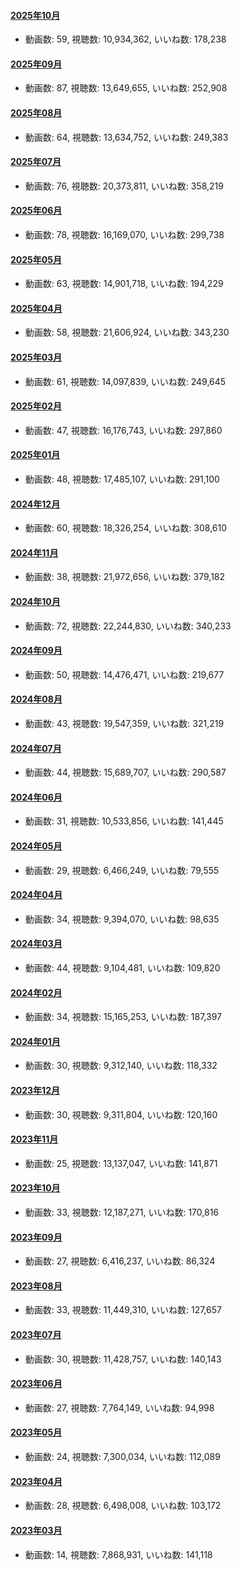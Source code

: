 #### [2025年10月](videos/202510 "wikilink")

-   動画数: 59, 視聴数: 10,934,362, いいね数: 178,238

#### [2025年09月](videos/202509 "wikilink")

-   動画数: 87, 視聴数: 13,649,655, いいね数: 252,908

#### [2025年08月](videos/202508 "wikilink")

-   動画数: 64, 視聴数: 13,634,752, いいね数: 249,383

#### [2025年07月](videos/202507 "wikilink")

-   動画数: 76, 視聴数: 20,373,811, いいね数: 358,219

#### [2025年06月](videos/202506 "wikilink")

-   動画数: 78, 視聴数: 16,169,070, いいね数: 299,738

#### [2025年05月](videos/202505 "wikilink")

-   動画数: 63, 視聴数: 14,901,718, いいね数: 194,229

#### [2025年04月](videos/202504 "wikilink")

-   動画数: 58, 視聴数: 21,606,924, いいね数: 343,230

#### [2025年03月](videos/202503 "wikilink")

-   動画数: 61, 視聴数: 14,097,839, いいね数: 249,645

#### [2025年02月](videos/202502 "wikilink")

-   動画数: 47, 視聴数: 16,176,743, いいね数: 297,860

#### [2025年01月](videos/202501 "wikilink")

-   動画数: 48, 視聴数: 17,485,107, いいね数: 291,100

#### [2024年12月](videos/202412 "wikilink")

-   動画数: 60, 視聴数: 18,326,254, いいね数: 308,610

#### [2024年11月](videos/202411 "wikilink")

-   動画数: 38, 視聴数: 21,972,656, いいね数: 379,182

#### [2024年10月](videos/202410 "wikilink")

-   動画数: 72, 視聴数: 22,244,830, いいね数: 340,233

#### [2024年09月](videos/202409 "wikilink")

-   動画数: 50, 視聴数: 14,476,471, いいね数: 219,677

#### [2024年08月](videos/202408 "wikilink")

-   動画数: 43, 視聴数: 19,547,359, いいね数: 321,219

#### [2024年07月](videos/202407 "wikilink")

-   動画数: 44, 視聴数: 15,689,707, いいね数: 290,587

#### [2024年06月](videos/202406 "wikilink")

-   動画数: 31, 視聴数: 10,533,856, いいね数: 141,445

#### [2024年05月](videos/202405 "wikilink")

-   動画数: 29, 視聴数: 6,466,249, いいね数: 79,555

#### [2024年04月](videos/202404 "wikilink")

-   動画数: 34, 視聴数: 9,394,070, いいね数: 98,635

#### [2024年03月](videos/202403 "wikilink")

-   動画数: 44, 視聴数: 9,104,481, いいね数: 109,820

#### [2024年02月](videos/202402 "wikilink")

-   動画数: 34, 視聴数: 15,165,253, いいね数: 187,397

#### [2024年01月](videos/202401 "wikilink")

-   動画数: 30, 視聴数: 9,312,140, いいね数: 118,332

#### [2023年12月](videos/202312 "wikilink")

-   動画数: 30, 視聴数: 9,311,804, いいね数: 120,160

#### [2023年11月](videos/202311 "wikilink")

-   動画数: 25, 視聴数: 13,137,047, いいね数: 141,871

#### [2023年10月](videos/202310 "wikilink")

-   動画数: 33, 視聴数: 12,187,271, いいね数: 170,816

#### [2023年09月](videos/202309 "wikilink")

-   動画数: 27, 視聴数: 6,416,237, いいね数: 86,324

#### [2023年08月](videos/202308 "wikilink")

-   動画数: 33, 視聴数: 11,449,310, いいね数: 127,657

#### [2023年07月](videos/202307 "wikilink")

-   動画数: 30, 視聴数: 11,428,757, いいね数: 140,143

#### [2023年06月](videos/202306 "wikilink")

-   動画数: 27, 視聴数: 7,764,149, いいね数: 94,998

#### [2023年05月](videos/202305 "wikilink")

-   動画数: 24, 視聴数: 7,300,034, いいね数: 112,089

#### [2023年04月](videos/202304 "wikilink")

-   動画数: 28, 視聴数: 6,498,008, いいね数: 103,172

#### [2023年03月](videos/202303 "wikilink")

-   動画数: 14, 視聴数: 7,868,931, いいね数: 141,118

